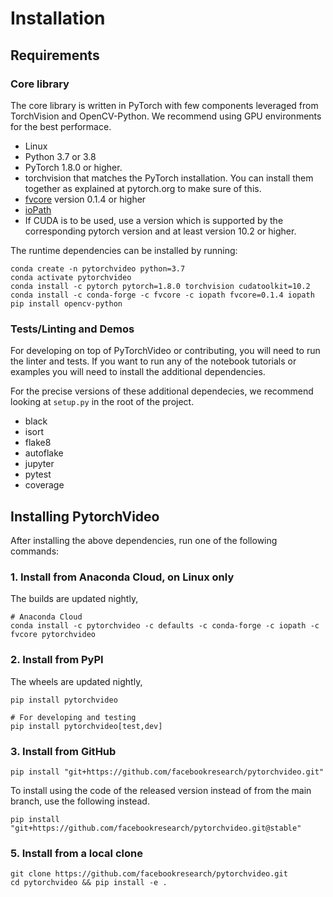 # Installation


## Requirements

### Core library

The core library is written in PyTorch with few components leveraged from TorchVision and OpenCV-Python. We recommend using GPU environments
for the best performace.

- Linux
- Python 3.7 or 3.8 
- PyTorch 1.8.0 or higher.
- torchvision that matches the PyTorch installation. You can install them together as explained at pytorch.org to make sure of this.
- [fvcore](https://github.com/facebookresearch/fvcore) version 0.1.4 or higher
- [ioPath](https://github.com/facebookresearch/iopath)
- If CUDA is to be used, use a version which is supported by the corresponding pytorch version and at least version 10.2 or higher.

The runtime dependencies can be installed by running:
```
conda create -n pytorchvideo python=3.7
conda activate pytorchvideo
conda install -c pytorch pytorch=1.8.0 torchvision cudatoolkit=10.2
conda install -c conda-forge -c fvcore -c iopath fvcore=0.1.4 iopath
pip install opencv-python 
```

### Tests/Linting and Demos

For developing on top of PyTorchVideo or contributing, you will need to run the linter and tests. If you want to run any of the notebook tutorials or examples you will need to install the additional dependencies.

For the precise versions of these additional dependecies, we recommend looking at `setup.py` in the root of the project.

- black
- isort
- flake8
- autoflake
- jupyter
- pytest
- coverage


## Installing PytorchVideo
After installing the above dependencies, run one of the following commands:

### 1. Install from Anaconda Cloud, on Linux only
The builds are updated nightly,
```
# Anaconda Cloud
conda install -c pytorchvideo -c defaults -c conda-forge -c iopath -c fvcore pytorchvideo
```

### 2. Install from PyPI
The wheels are updated nightly,
```
pip install pytorchvideo

# For developing and testing
pip install pytorchvideo[test,dev]
```

### 3. Install from GitHub
```
pip install "git+https://github.com/facebookresearch/pytorchvideo.git"
```
To install using the code of the released version instead of from the main branch, use the following instead.
```
pip install "git+https://github.com/facebookresearch/pytorchvideo.git@stable"
```

### 5. Install from a local clone
```
git clone https://github.com/facebookresearch/pytorchvideo.git
cd pytorchvideo && pip install -e .
```

